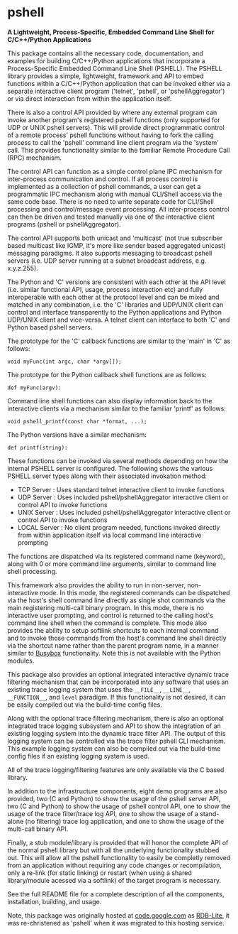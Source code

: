 # pshell
**A Lightweight, Process-Specific, Embedded Command Line Shell for C/C++/Python Applications**

This package contains all the necessary code, documentation, and examples for
building C/C++/Python applications that incorporate a Process-Specific Embedded
Command Line Shell (PSHELL).  The PSHELL library provides a simple, lightweight,
framework and API to embed functions within a C/C++/Python application that can 
be invoked either via a separate interactive client program ('telnet', 'pshell',
or 'pshellAggregator')  or via direct interaction from within the application itself.

There is also a control API provided by where any external program can invoke another
program's registered pshell functions (only supported for UDP or UNIX pshell servers).
This will provide direct programmatic control of a remote process' pshell functions 
without having to fork the calling process to call the 'pshell' command line client 
program via the 'system' call.  This provides functionality similar to the familiar 
Remote Procedure Call (RPC) mechanism.

The control API can function as a simple control plane IPC mechanism for inter-process
communication and control.  If all process control is implemented as a collection of pshell 
commands, a user can get a programmatic IPC mechanism along with manual CLI/Shell access 
via the same code base.  There is no need to write separate code for CLI/Shell processing 
and control/message event processing.  All inter-process control can then be driven and 
tested manually via one of the interactive client programs (pshell or pshellAggregator).

The control API supports both unicast and 'multicast' (not true subscriber based multicast
like IGMP, it's more like sender based aggregated unicast)  messaging paradigms.  It also 
supports messaging to broadcast pshell servers (i.e. UDP server running at a subnet 
broadcast address, e.g. x.y.z.255).

The Python and 'C' versions are consistent with each other at the API level (i.e. similar 
functional API, usage, process interaction etc) and fully interoperable with each other at 
the protocol level and can be mixed and matched in any combination, i.e. the 'C' libraries 
and UDP/UNIX client can control and interface transparently to the Python applications and
Python UDP/UNIX client and vice-versa.  A telnet client can interface to both 'C' and Python 
based pshell servers.

The prototype for the 'C' callback functions are similar to the 'main' in 'C' as follows:

`void myFunc(int argc, char *argv[]);`

The prototype for the Python callback shell functions are as follows:

`def myFunc(argv):`

Command line shell functions can also display information back to the interactive
clients via a mechanism similar to the familiar 'printf' as follows:

`void pshell_printf(const char *format, ...);`

The Python versions have a similar mechanism:

`def printf(string):`

These functions can be invoked via several methods depending on how the internal PSHELL 
server is configured.  The following shows the various PSHELL server types along with their 
associated invokation method:

* TCP Server   : Uses standard telnet interactive client to invoke functions
* UDP Server   : Uses included pshell/pshellAggregator interactive client or control API to invoke functions
* UNIX Server  : Uses included pshell/pshellAggregator interactive client or control API to invoke functions
* LOCAL Server : No client program needed, functions invoked directly from within application 
                 itself via local command line interactive prompting

The functions are dispatched via its registered command name (keyword), along with 0 or more
command line arguments, similar to command line shell processing.

This framework also provides the ability to run in non-server, non-interactive mode.  In this
mode, the registered commands can be dispatched via the host's shell command line directly as 
single shot commands via the main registering multi-call binary program.  In this mode, there 
is no interactive user prompting, and control is returned to the calling host's command line 
shell when the command is complete.  This mode also provides the ability to setup softlink 
shortcuts to each internal command and to invoke those commands from the host's command line 
shell directly via the shortcut name  rather than the parent program name, in a manner similar 
to [Busybox](https://busybox.net/about.html) functionality.  Note this is not available with the
Python modules.

This package also provides an optional integrated interactive dynamic trace filtering mechanism that 
can be incorporated into any software that uses an existing trace logging system that uses the `__FILE__`, 
`__LINE__`, `__FUNCTION__`, and `level` paradigm.  If this functionality is not desired, it can be
easily compiled out via the build-time config files.

Along with the optional trace filtering mechanism, there is also an optional integrated trace logging
subsystem and API to show the integration of an existing logging system into the dynamic trace filter
API.  The output of this logging system can be controlled via the trace filter pshell CLI mechanism.
This example logging system can also be compiled out via the build-time config files if an existing
logging system is used.

All of the trace logging/filtering features are only available via the C based library.

In addition to the infrastructure components, eight demo programs are also provided, two (C and
Python) to show the usage of the pshell server API, two (C and Python) to show the usage of pshell 
control API, one to show the usage of the trace filter/trace log API, one to show the usage of a 
stand-alone (no filtering) trace log application, and one to show the usage of the multi-call binary 
API.

Finally, a stub module/library is provided that will honor the complete API of the normal pshell
library but with all the underlying functionality stubbed out.  This will allow all the pshell 
functionality to easily be completly removed from an application without requiring any code 
changes or recompilation, only a re-link (for static linking) or restart (when using a shared 
library/module acessed via a softlink) of the target program is necessary.

See the full README file for a complete description of all the components, installation, building, and usage.

Note, this package was originally hosted at [code.google.com](https://code.google.com) as 
[RDB-Lite](https://code.google.com/p/rdb-lite), it was re-christened as 'pshell' when it was 
migrated to this hosting service.
